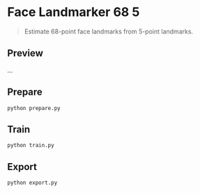 Face Landmarker 68 5
====================

> Estimate 68-point face landmarks from 5-point landmarks.


Preview
-------

...


Prepare
-------

```
python prepare.py
```


Train
-----

```
python train.py
```


Export
-----

```
python export.py
```
